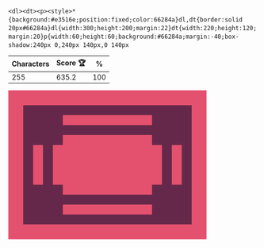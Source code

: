 `<dl><dt><p><style>*{background:#e3516e;position:fixed;color:66284a}dl,dt{border:solid 20px#66284a}dl{width:300;height:200;margin:22}dt{width:220;height:120;margin:20}p{width:60;height:60;background:#66284a;margin:-40;box-shadow:240px 0,240px 140px,0 140px`

| Characters | Score 🏆 | %   |
| ---------- | -------- | --- |
| 255        | 635.2    | 100 |

![](/2025/Mar2025/24/20250324.png)
